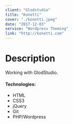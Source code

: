 ```yaml
---
client: "Glodstudio"
title: "Konetti"
cover: "./konetti.jpeg"
date: "2017-12-03"
service: "Wordpress Theming"
link: "http://konetti.com"
---
```

# Description

Working with GlodStudio.

#### Technologies:

- HTML
- CSS3
- jQuery
- Git
- PHP/Wordpress